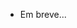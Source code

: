 - Em breve...
<!-- 
Registrar meu saldo total
Registrar minhas dispezas por categoria, e cada uma, vai ter um ícone (e vai poder ser recorrente ou não)
Se minhas dispezas consumirem mais que 70% do meu saldo total ele deve me alertar
De acordo com meu salário, a partir somente dele deve ser calculado quanto eu devo gastar por mes
Ele deve consultar para verificar quanto eu terei se comprar x coisa 
-->

<!-- 
- [x] Mudar páginas para server side
- [x] Aprender a consumir api com o next 13
- [] criar página de login (interface e rota)
- [] fazer primeiras chamadas para criar transferences 
- [] tirar context da aplicação
- [] mudar layout para layouts feitos
-->